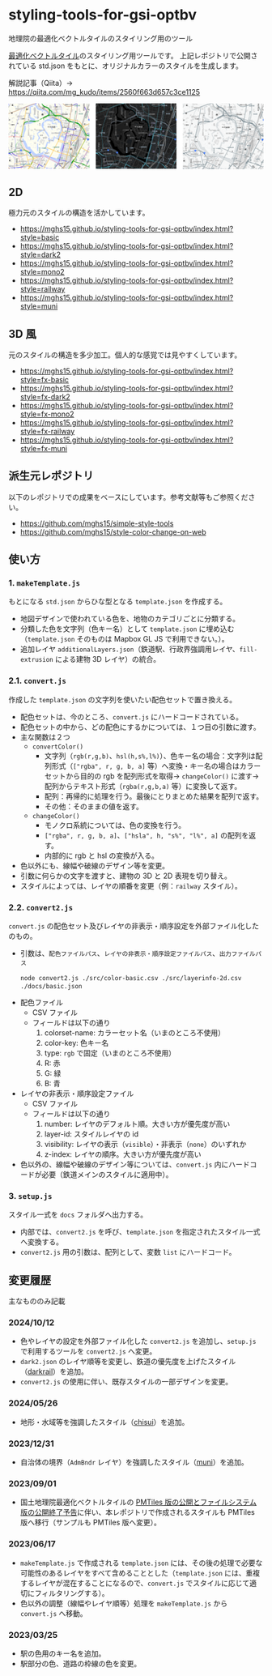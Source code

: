 # styling-tools-for-gsi-optbv
地理院の最適化ベクトルタイルのスタイリング用のツール

[最適化ベクトルタイル](https://github.com/gsi-cyberjapan/optimal_bvmap)のスタイリング用ツールです。
上記レポジトリで公開されている std.json をもとに、オリジナルカラーのスタイルを生成します。

解説記事（Qiita）→ https://qiita.com/mg_kudo/items/2560f663d657c3ce1125

![サンプル](./sample.png)
## 2D
極力元のスタイルの構造を活かしています。
* https://mghs15.github.io/styling-tools-for-gsi-optbv/index.html?style=basic
* https://mghs15.github.io/styling-tools-for-gsi-optbv/index.html?style=dark2
* https://mghs15.github.io/styling-tools-for-gsi-optbv/index.html?style=mono2
* https://mghs15.github.io/styling-tools-for-gsi-optbv/index.html?style=railway
* https://mghs15.github.io/styling-tools-for-gsi-optbv/index.html?style=muni
## 3D 風
元のスタイルの構造を多少加工。個人的な感覚では見やすくしています。
* https://mghs15.github.io/styling-tools-for-gsi-optbv/index.html?style=fx-basic
* https://mghs15.github.io/styling-tools-for-gsi-optbv/index.html?style=fx-dark2
* https://mghs15.github.io/styling-tools-for-gsi-optbv/index.html?style=fx-mono2
* https://mghs15.github.io/styling-tools-for-gsi-optbv/index.html?style=fx-railway
* https://mghs15.github.io/styling-tools-for-gsi-optbv/index.html?style=fx-muni

## 派生元レポジトリ
以下のレポジトリでの成果をベースにしています。参考文献等もご参照ください。
* https://github.com/mghs15/simple-style-tools
* https://github.com/mghs15/style-color-change-on-web

## 使い方
### 1. `makeTemplate.js`
もとになる `std.json` からひな型となる `template.json` を作成する。
  * 地図デザインで使われている色を、地物のカテゴリごとに分類する。
  * 分類した色を文字列（色キー名）として `template.json` に埋め込む（`template.json` そのものは Mapbox GL JS で利用できない。）。
  * 追加レイヤ `additionalLayers.json`（鉄道駅、行政界強調用レイヤ、`fill-extrusion` による建物 3D レイヤ）の統合。
### 2.1. `convert.js`
作成した `template.json` の文字列を使いたい配色セットで置き換える。
  * 配色セットは、今のところ、`convert.js` にハードコードされている。
  * 配色セットの中から、どの配色にするかについては、１つ目の引数に渡す。
  * 主な関数は２つ
    * `convertColor()`
      * 文字列（`rgb(r,g,b)`、`hsl(h,s%,l%)`）、色キー名の場合：文字列は配列形式（`["rgba", r, g, b, a]` 等）へ変換・キー名の場合はカラーセットから目的の rgb を配列形式を取得→ `changeColor()` に渡す→配列からテキスト形式（`rgba(r,g,b,a)` 等）に変換して返す。
      * 配列：再帰的に処理を行う。最後にとりまとめた結果を配列で返す。
      * その他：そのままの値を返す。
    * `changeColor()`
      * モノクロ系統については、色の変換を行う。
      * `["rgba", r, g, b, a]`、`["hsla", h, "s%", "l%", a]` の配列を返す。
      * 内部的に rgb と hsl の変換が入る。
  * 色以外にも、線幅や破線のデザイン等を変更。
  * 引数に何らかの文字を渡すと、建物の 3D と 2D 表現を切り替え。
  * スタイルによっては、レイヤの順番を変更（例：`railway` スタイル）。
### 2.2. `convert2.js`
`convert.js` の配色セット及びレイヤの非表示・順序設定を外部ファイル化したのもの。
  * 引数は、`配色ファイルパス`、`レイヤの非表示・順序設定ファイルパス`、`出力ファイルパス`
    ```
    node convert2.js ./src/color-basic.csv ./src/layerinfo-2d.csv ./docs/basic.json
    ```
  * 配色ファイル
    * CSV ファイル
    * フィールドは以下の通り
      1. colorset-name: カラーセット名（いまのところ不使用）
      2. color-key: 色キー名
      3. type: `rgb` で固定（いまのところ不使用）
      4. R: 赤
      5. G: 緑
      6. B: 青
  * レイヤの非表示・順序設定ファイル
    * CSV ファイル
    * フィールドは以下の通り
      1. number: レイヤのデフォルト順。大きい方が優先度が高い
      2. layer-id: スタイルレイヤの id
      3. visibility: レイヤの表示（`visible`）・非表示（`none`）のいずれか
      4. z-index: レイヤの順序。大きい方が優先度が高い
  * 色以外の、線幅や破線のデザイン等については、`convert.js` 内にハードコードが必要（鉄道メインのスタイルに適用中）。
### 3. `setup.js`
スタイル一式を `docs` フォルダへ出力する。
  * 内部では、`convert2.js` を呼び、`template.json` を指定されたスタイル一式へ変換する。
  * `convert2.js` 用の引数は、配列として、変数 `list` にハードコード。

## 変更履歴
主なもののみ記載
### 2024/10/12
* 色やレイヤの設定を外部ファイル化した `convert2.js` を追加し、`setup.js` で利用するツールを `convert2.js` へ変更。
* `dark2.json` のレイヤ順等を変更し、鉄道の優先度を上げたスタイル（[darkrail](https://mghs15.github.io/styling-tools-for-gsi-optbv/index.html?style=darkrail)）を追加。
* `convert2.js` の使用に伴い、既存スタイルの一部デザインを変更。
### 2024/05/26
* 地形・水域等を強調したスタイル（[chisui](https://mghs15.github.io/styling-tools-for-gsi-optbv/index.html?style=chisui)）を追加。
### 2023/12/31
* 自治体の境界（`AdmBndr` レイヤ）を強調したスタイル（[muni](https://mghs15.github.io/styling-tools-for-gsi-optbv/index.html?style=muni)）を追加。
### 2023/09/01
* 国土地理院最適化ベクトルタイルの [PMTiles 版の公開とファイルシステム版の公開終了予告](https://github.com/gsi-cyberjapan/optimal_bvmap)に伴い、本レポジトリで作成されるスタイルも PMTiles 版へ移行（サンプルも PMTiles 版へ変更）。
### 2023/06/17
* `makeTemplate.js` で作成される `template.json` には、その後の処理で必要な可能性のあるレイヤをすべて含めることとした（`template.json` には、重複するレイヤが混在することになるので、`convert.js` でスタイルに応じて適切にフィルタリングする）。
* 色以外の調整（線幅やレイヤ順等）処理を `makeTemplate.js` から `convert.js` へ移動。
### 2023/03/25
* 駅の色用のキー名を追加。
* 駅部分の色、道路の枠線の色を変更。
